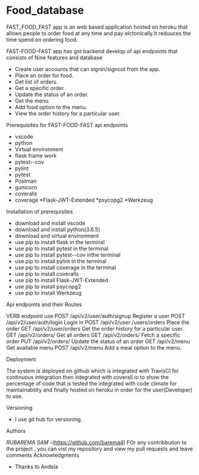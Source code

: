 # Food_database





FAST_FOOD_FAST app is an web based application hosted on heroku that allows people to order food at any time and pay elctonically.It reduuces the time spend on ordering food.


FAST-FOOD-FAST app has got backend develop of api endpoints that consists of Nine features and database
  * Create user accounts that can signin/signout from the app. 
  *  Place an order for food.
  *  Get list of orders.
  *  Get a specific order.
  *  Update the status of an order. 
  *  Get the menu.
  * Add food option to the menu.
  * View the order history  for a particular user.

 
 Prerequisites for FAST-FOOD-FAST api endpoints

 * vscode
 * python
 * Virtual environment
 * flask frame work
 * pytest--cov
 * pylint
 * pytest
 * Postman
 * gunicorn
 * coveralls
 * coverage
 *Flask-JWT-Extended
 *psycopg2
 *Werkzeug

 
 
 Installation of prerequisites

 * download and install vscode
 * download and install python(3.6.5)
 * download and virtual environment
 * use pip to install flask in the terminal
 * use pip to install pytest in the terminal
 * use pip to install pytest--cov inthe terminal
 * use pip to install pylint in the terminal
 * use pip to install coverage in the terminal
 * use pip to install coveralls
 * use pip to install Flask-JWT-Extended
 * use pip to install psycopg2
 * use pip to install Werkzeug
 
 Api endpoints and their Routes
 
VERB                            endpoint                                 use
POST                              /api/v2/user/auth/signup            Register a user
POST                             /api/v2/user/auth/login              Login in
POST                            /api/v2/user /users/orders          Place the order
GET                            /api/v2/user/orders                   Get the order history for a particular user.
GET                           /api/v2/orders/                       Get all orders
GET                          /api/v2/orders/<orderId>              Fetch a specific order
PUT                         /api/v2/orders/<orderId>              Update the status  of an order
GET                        /api/v2/menu                          Get available menu
POST                      /api/v2/menu                          Add a meal option to the menu.


Deployment

The system is deployed on github which is integrated with TravisCl for continuous integration 
then integrated with coverall.io to show the percentage of code that is tested the integrated 
with code climate for maintainability and finally hosted on heroku in order for the user(Developer) to use.

Versioning

 * I use git hub for versioning.

 Authors

*RUBAREMA SAM* -(https://github.com/barema4)
FOr any contribbution to the project , you can vist my repository and view my pull requests and leave comments
 Acknowledgments

* Thanks to Andela